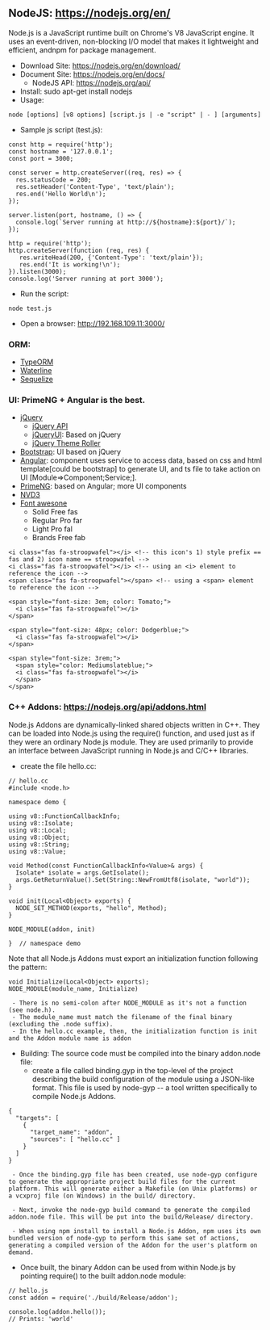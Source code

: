 ## NodeJS: https://nodejs.org/en/

Node.js is a JavaScript runtime built on Chrome's V8 JavaScript engine. It uses an event-driven, non-blocking I/O model that 
makes it lightweight and efficient, andnpm for package management.

- Download Site:  https://nodejs.org/en/download/
- Document Site:  https://nodejs.org/en/docs/
    - NodeJS API:  https://nodejs.org/api/
- Install:   sudo apt-get install nodejs
- Usage:
```
node [options] [v8 options] [script.js | -e "script" | - ] [arguments]
```
- Sample js script (test.js):
```
const http = require('http');
const hostname = '127.0.0.1';
const port = 3000;

const server = http.createServer((req, res) => {
  res.statusCode = 200;
  res.setHeader('Content-Type', 'text/plain');
  res.end('Hello World\n');
});

server.listen(port, hostname, () => {
  console.log(`Server running at http://${hostname}:${port}/`);
});
```

```
http = require('http');
http.createServer(function (req, res) {
   res.writeHead(200, {'Content-Type': 'text/plain'});
   res.end('It is working!\n');
}).listen(3000);
console.log('Server running at port 3000');
```

- Run the script:
```
node test.js
```

- Open a browser: http://192.168.109.11:3000/

### ORM:
- [TypeORM](https://github.com/typeorm/typeorm)
- [Waterline](http://waterlinejs.org/)
- [Sequelize](http://docs.sequelizejs.com/)

### UI:  PrimeNG + Angular is the best.
- [jQuery](https://jquery.com/)
    - [jQuery API](https://api.jquery.com/)
    - [jQueryUI](https://jqueryui.com/): Based on jQuery
    - [jQuery Theme Roller](https://jqueryui.com/themeroller/)
- [Bootstrap](https://getbootstrap.com/): UI based on jQuery
- [Angular](https://angular.io/): component uses service to access data, based on css and html template[could be bootstrap] to generate UI, and ts file to take action on UI [Module=>Component;Service;].
- [PrimeNG](https://www.primefaces.org/primeng/#/): based on Angular; more UI components
- [NVD3](http://nvd3.org/index.html)
- [Font awesone](https://fontawesome.com)
   - Solid	  Free	fas	<i class="fas fa-stroopwafel"></i>	
   - Regular  Pro 	far	<i class="far fa-stroopwafel"></i>	
   - Light	  Pro 	fal	<i class="fal fa-stroopwafel"></i>	
   - Brands	  Free	fab	<i class="fab fa-font-awesome"></i>
```
<i class="fas fa-stroopwafel"></i> <!-- this icon's 1) style prefix == fas and 2) icon name == stroopwafel -->
<i class="fas fa-stroopwafel"></i> <!-- using an <i> element to reference the icon -->
<span class="fas fa-stroopwafel"></span> <!-- using a <span> element to reference the icon -->

<span style="font-size: 3em; color: Tomato;">
  <i class="fas fa-stroopwafel"></i>
</span>

<span style="font-size: 48px; color: Dodgerblue;">
  <i class="fas fa-stroopwafel"></i>
</span>

<span style="font-size: 3rem;">
  <span style="color: Mediumslateblue;">
  <i class="fas fa-stroopwafel"></i>
  </span>
</span>
```

### C++ Addons: https://nodejs.org/api/addons.html
Node.js Addons are dynamically-linked shared objects written in C++. They can be loaded into Node.js using the require() function, and used just as if they were an ordinary Node.js module. They are used primarily to provide an interface between JavaScript running in Node.js and C/C++ libraries.

-  create the file hello.cc:
```
// hello.cc
#include <node.h>

namespace demo {

using v8::FunctionCallbackInfo;
using v8::Isolate;
using v8::Local;
using v8::Object;
using v8::String;
using v8::Value;

void Method(const FunctionCallbackInfo<Value>& args) {
  Isolate* isolate = args.GetIsolate();
  args.GetReturnValue().Set(String::NewFromUtf8(isolate, "world"));
}

void init(Local<Object> exports) {
  NODE_SET_METHOD(exports, "hello", Method);
}

NODE_MODULE(addon, init)

}  // namespace demo
```
Note that all Node.js Addons must export an initialization function following the pattern:
```
void Initialize(Local<Object> exports);
NODE_MODULE(module_name, Initialize)
``` 
     - There is no semi-colon after NODE_MODULE as it's not a function (see node.h).
     - The module_name must match the filename of the final binary (excluding the .node suffix).
     - In the hello.cc example, then, the initialization function is init and the Addon module name is addon

- Building:
The source code must be compiled into the binary addon.node file:
     - create a file called binding.gyp in the top-level of the project describing the build configuration of the module using a JSON-like format. This file is used by node-gyp -- a tool written specifically to compile Node.js Addons.
```
{
  "targets": [
    {
      "target_name": "addon",
      "sources": [ "hello.cc" ]
    }
  ]
}
```

     - Once the binding.gyp file has been created, use node-gyp configure to generate the appropriate project build files for the current platform. This will generate either a Makefile (on Unix platforms) or a vcxproj file (on Windows) in the build/ directory.

     - Next, invoke the node-gyp build command to generate the compiled addon.node file. This will be put into the build/Release/ directory.

     - When using npm install to install a Node.js Addon, npm uses its own bundled version of node-gyp to perform this same set of actions, generating a compiled version of the Addon for the user's platform on demand.
     
- Once built, the binary Addon can be used from within Node.js by pointing require() to the built addon.node module:
```
// hello.js
const addon = require('./build/Release/addon');

console.log(addon.hello());
// Prints: 'world'
```
